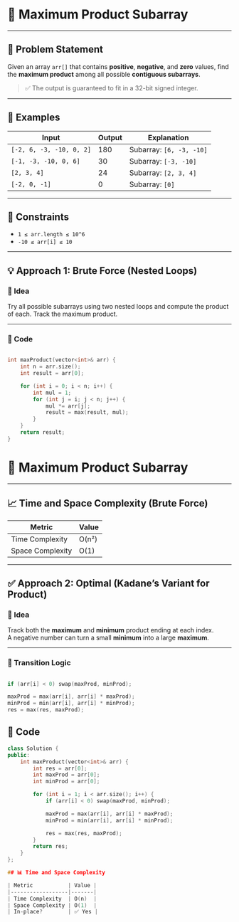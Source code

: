 # 🔢 Maximum Product Subarray

---

## 📘 Problem Statement

Given an array `arr[]` that contains **positive**, **negative**, and **zero** values, find the **maximum product** among all possible **contiguous subarrays**.

> ✅ The output is guaranteed to fit in a 32-bit signed integer.

---

## 🧪 Examples

| Input                      | Output | Explanation                    |
|---------------------------|--------|--------------------------------|
| `[-2, 6, -3, -10, 0, 2]`   | 180    | Subarray: `[6, -3, -10]`       |
| `[-1, -3, -10, 0, 6]`      | 30     | Subarray: `[-3, -10]`          |
| `[2, 3, 4]`                | 24     | Subarray: `[2, 3, 4]`          |
| `[-2, 0, -1]`              | 0      | Subarray: `[0]`                |

---

## 🧪 Constraints

- `1 ≤ arr.length ≤ 10^6`
- `-10 ≤ arr[i] ≤ 10`

---

## 💡 Approach 1: Brute Force (Nested Loops)

### 🔹 Idea

Try all possible subarrays using two nested loops and compute the product of each. Track the maximum product.

---

### 🧾 Code

```cpp

int maxProduct(vector<int>& arr) {
    int n = arr.size();
    int result = arr[0];

    for (int i = 0; i < n; i++) {
        int mul = 1;
        for (int j = i; j < n; j++) {
            mul *= arr[j];
            result = max(result, mul);
        }
    }
    return result;
}

```
# 🔢 Maximum Product Subarray

---

## 📈 Time and Space Complexity (Brute Force)

| Metric           | Value   |
|------------------|---------|
| Time Complexity  | O(n²)   |
| Space Complexity | O(1)    |

---

## ✅ Approach 2: Optimal (Kadane’s Variant for Product)

### 🔹 Idea

Track both the **maximum** and **minimum** product ending at each index.  
A negative number can turn a small **minimum** into a large **maximum**.

---

### 🔁 Transition Logic

```cpp

if (arr[i] < 0) swap(maxProd, minProd);

maxProd = max(arr[i], arr[i] * maxProd);
minProd = min(arr[i], arr[i] * minProd);
res = max(res, maxProd);
```
## 🧾 Code

```cpp
class Solution {
public:
    int maxProduct(vector<int>& arr) {
        int res = arr[0];
        int maxProd = arr[0];
        int minProd = arr[0];

        for (int i = 1; i < arr.size(); i++) {
            if (arr[i] < 0) swap(maxProd, minProd);

            maxProd = max(arr[i], arr[i] * maxProd);
            minProd = min(arr[i], arr[i] * minProd);

            res = max(res, maxProd);
        }
        return res;
    }
};

## 📊 Time and Space Complexity

| Metric           | Value |
|------------------|-------|
| Time Complexity  | O(n)  |
| Space Complexity | O(1)  |
| In-place?        | ✅ Yes |

